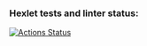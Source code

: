 ### Hexlet tests and linter status:
[![Actions Status](https://github.com/phoenix-85/php-project-57/actions/workflows/hexlet-check.yml/badge.svg)](https://github.com/phoenix-85/php-project-57/actions)